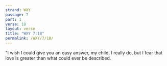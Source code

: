 ```yaml
---
strand: WXY
passage: 7
part: 1
verse: 18
layout: verse
title: "WXY 7:18"
permalink: /WXY/7/18/
---
```

"I wish I could give you an easy answer, my child, I really do, but I fear that love is greater than what could ever be described.

